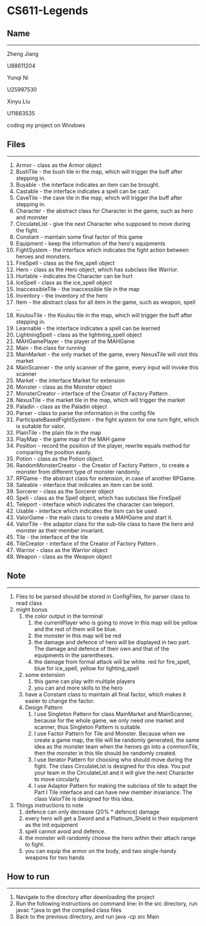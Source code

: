 # CS611-Legends

## Name

---

Zheng Jiang

U88611204

Yunqi Ni

U25997530

Xinyu Liu

U11663535

coding my project on Windows


## Files

---
1. Armor - class as the Armor object
2. BushTile - the bush tile in the map, which will trigger the buff after stepping in.
3. Buyable - the interface indicates an item can be brought.
4. Castable - the interface indicates a spell can be cast.
5. CaveTile - the cave tile in the map, which will trigger the buff after stepping in.
6. Character - the abstract class for Character in the game, such as hero and monster
7. CirculateList - give the next Character who supposed to move during the fight.
8. Constant - maintain some final factor of this game
9. Equipment - keep the information of the hero's equipments
10. FightSystem - the interface which indicates the fight action between heroes and monsters.
11. FireSpell - class as the fire_spell object
12. Hero - class as the Hero object, which has subclass like Warrior.
13. Hurtable - indicates the Character can be hurt
14. IceSpell - class as the ice_spell object
15. InaccessibleTile - the inaccessible tile in the map
16. Inventory - the inventory of the hero
17. Item - the abstract class for all item in the game, such as weapon, spell ...
18. KoulouTile - the Koulou tile in the map, which will trigger the buff after stepping in.
19. Learnable - the interface indicates a spell can be learned
20. LightningSpell - class as the lightning_spell object
21. MAHGamePlayer - the player of the MAHGame
22. Main - the class for running
23. MainMarket - the only market of the game, every NexusTile will visit this market
24. MainScanner - the only scanner of the game, every input will invoke this scanner
25. Market - the interface Market for extension
26. Monster - class as the Monster object
27. MonsterCreator - interface of the Creator of Factory Pattern .
28. NexusTile - the market tile in the map, which will trigger the market
29. Paladin - class as the Paladin object
30. Parser - class to parse the information in the config file
31. ParticipateBasedFightSystem - the fight system for one turn fight, which is suitable for valor.
32. PlainTile - the plain tile in the map
33. PlayMap - the game map of the MAH game
34. Position - record the position of the player, rewrite equals method for comparing the position easily.
35. Potion - class as the Potion object.
36. RandomMonsterCreator - the Creator of Factory Pattern , to create a monster from different type of monster randomly.
37. RPGame - the abstract class for extension, in case of another RPGame.
38. Saleable - interface that indicates an item can be sold.
39. Sorcerer - class as the Sorcerer object
40. Spell - class as the Spell object, which has subclass like FireSpell
41. Teleport - interface which indicates the character can teleport.
42. Usable - interface which indicates the item can be used
43. ValorGame - the main class to create a MAHGame and start it.
44. ValorTile - the adaptor class for the sub-tile class to have the hero and monster as their member invariant.
45. Tile - the interface of the tile
46. TileCreator - interface of the Creator of Factory Pattern .
47. Warrior - class as the Warrior object
48. Weapon - class as the Weapon object


## Note

---
1. Files to be parsed should be stored in ConfigFiles, for parser class to read class
2. might bonus
   1. the color output in the terminal
      1. the currentPlayer who is going to move in this map will be yellow and the rest of them will be blue.
      2. the monster in this map will be red
      3. the damage and defence of hero will be displayed in two part. The damage and defence of their own and that of the
      equipments in the parentheses.
      4. the damage from formal attack will be white. red for fire_spell, blue for ice_spell, yellow for lighting_spell
   2. some extension
      1. this game can play with multiple players
      2. you can and more skills to the hero
   3. have a Constant class to maintain all final factor, which makes it easier to change the factor.
   4. Design Pattern
      1. I use Singleton Pattern for class MainMarket and MainScanner, because for the whole game, we only need one market and 
      scanner, thus Singleton Pattern is suitable.
      2. I use Factor Pattern for Tile and Monster. Because when we create a game map, the tile will be randomly generated,
      the same idea as the monster team when the heroes go into a commonTile, then the monster in this tile should be randomly 
      created.
      3. I use Iterator Pattern for choosing who should move during the fight. The class CirculateList is designed for this 
      idea. You put your team in the CirculateList and it will give the next Character to move circularly.
      4. I use Adaptor Pattern for making the subclass of tile to adapt the Part I Tile interface and can have new member invariance.
      The class ValorTile is designed for this idea.
3. Things instructions to note
   1. defence can only decrease (20% * defence) damage
   2. every hero will get a Sword and a Platinum_Shield in their equipment as the init equipment
   3. spell cannot avoid and defence.
   4. the monster will randomly choose the hero within their attach range to fight.
   5. you can equip the armor on the body, and two single-handy weapons for two hands

## How to run

---
1. Navigate to the directory after downloading the project
2. Run the following instructions on command line:
   In the src directory, run
   javac *.java
   to get the compiled class files
3. Back to the previous directory, and run
   java -cp src Main